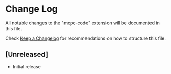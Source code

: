 # Change Log
All notable changes to the "mcpc-code" extension will be documented in this file.

Check [Keep a Changelog](http://keepachangelog.com/) for recommendations on how to structure this file.

## [Unreleased]
- Initial release